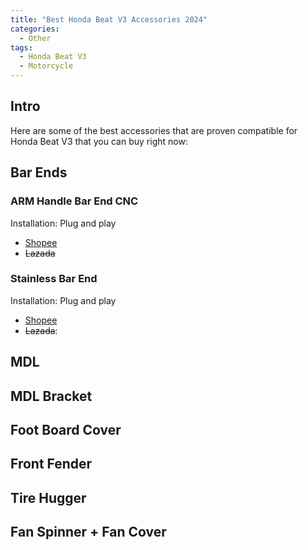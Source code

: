 ```yaml
---
title: "Best Honda Beat V3 Accessories 2024"
categories:
  - Other
tags:
  - Honda Beat V3
  - Motorcycle
---
```


## Intro

Here are some of the best accessories that are proven compatible for Honda Beat V3 that you can buy right now:

## Bar Ends

### ARM Handle Bar End CNC

Installation: Plug and play

- [Shopee](https://s.shopee.ph/9zdXbG5jtD)
- ~~Lazada~~

### Stainless Bar End

Installation: Plug and play

- [Shopee](https://s.shopee.ph/9zdXbG5jtD)
- ~~Lazada~~:

## MDL

## MDL Bracket

## Foot Board Cover

## Front Fender

## Tire Hugger

## Fan Spinner + Fan Cover

